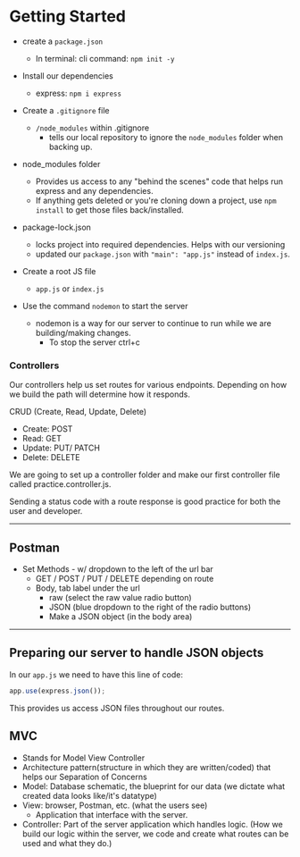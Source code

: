 # Getting Started

- create a `package.json`
  - In terminal: cli command: `npm init -y`
- Install our dependencies
  - express: `npm i express`
- Create a `.gitignore` file

  - `/node_modules` within .gitignore
    - tells our local repository to ignore the `node_modules` folder when backing up.

- node_modules folder

  - Provides us access to any "behind the scenes" code that helps run express and any dependencies.
  - If anything gets deleted or you're cloning down a project, use `npm install` to get those files back/installed.

- package-lock.json

  - locks project into required dependencies. Helps with our versioning
  - updated our `package.json` with `"main": "app.js"` instead of `index.js`.

- Create a root JS file

  - `app.js` or `index.js`

- Use the command `nodemon` to start the server
  - nodemon is a way for our server to continue to run while we are building/making changes.
    - To stop the server ctrl+c

### Controllers

Our controllers help us set routes for various endpoints. Depending on how we build the path will determine how it responds.

CRUD (Create, Read, Update, Delete)

- Create: POST
- Read: GET
- Update: PUT/ PATCH
- Delete: DELETE

We are going to set up a controller folder and make our first controller file called practice.controller.js.

Sending a status code with a route response is good practice for both the user and developer.

---

## Postman

- Set Methods - w/ dropdown to the left of the url bar
  - GET / POST / PUT / DELETE depending on route
  - Body, tab label under the url
    - raw (select the raw value radio button)
    - JSON (blue dropdown to the right of the radio buttons)
    - Make a JSON object (in the body area)

---

## Preparing our server to handle JSON objects

In our `app.js` we need to have this line of code:

```js
app.use(express.json());
```

This provides us access JSON files throughout our routes.

## MVC

- Stands for Model View Controller
- Architecture pattern(structure in which they are written/coded) that helps our Separation of Concerns
- Model: Database schematic, the blueprint for our data (we dictate what created data looks like/it's datatype)
- View: browser, Postman, etc. (what the users see)
  - Application that interface with the server.
- Controller: Part of the server application which handles logic. (How we build our logic within the server, we code and create what routes can be used and what they do.)
